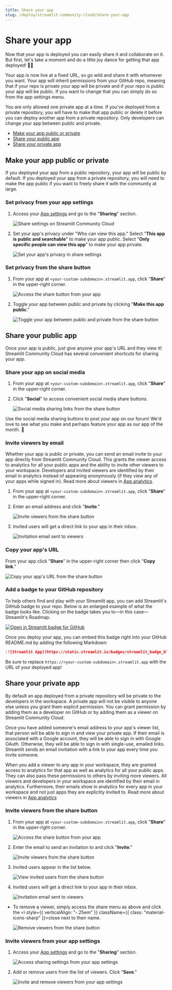 ```yaml
---
title: Share your app
slug: /deploy/streamlit-community-cloud/share-your-app
---
```


# Share your app

Now that your app is deployed you can easily share it and collaborate on it. But first, let's take a moment and do a little joy dance for getting that app deployed! 🕺💃

Your app is now live at a fixed URL, so go wild and share it with whomever you want. Your app will inherit permissions from your GitHub repo, meaning that if your repo is private your app will be private and if your repo is public your app will be public. If you want to change that you can simply do so from the app settings menu.

You are only allowed one private app at a time. If you've deployed from a private repository, you will have to make that app public or delete it before you can deploy another app from a private repository. Only developers can change your app between public and private.

- [Make your app public or private](#make-your-app-public-or-private)
- [Share your public app](#share-your-public-app)
- [Share your private app](#share-your-private-app)

## Make your app public or private

If you deployed your app from a public repository, your app will be public by default. If you deployed your app from a private repository, you will need to make the app public if you want to freely share it with the community at large.

### Set privacy from your app settings

1. Access your [App settings](/deploy/streamlit-community-cloud/manage-your-app/app-settings) and go to the "**Sharing**" section.

   ![Share settings on Streamlit Community Cloud](/images/streamlit-community-cloud/workspace-app-settings-sharing.png)

2. Set your app's privacy under "Who can view this app." Select "**This app is public and searchable**" to make your app public. Select "**Only specific people can view this app**" to make your app private.

   ![Set your app's privacy in share settings](/images/streamlit-community-cloud/workspace-app-settings-sharing-change.png)

### Set privacy from the share button

1. From your app at `<your-custom-subdomain>.streamlit.app`, click "**Share**" in the upper-right corner.

   ![Access the share button from your app](/images/streamlit-community-cloud/share-open.png)

2. Toggle your app between public and private by clicking "**Make this app public**."

   ![Toggle your app between public and private from the share button](/images/streamlit-community-cloud/share-menu-public-toggle.png)

## Share your public app

Once your app is public, just give anyone your app's URL and they view it! Streamlit Community Cloud has several convenient shortcuts for sharing your app.

### Share your app on social media

1. From your app at `<your-custom-subdomain>.streamlit.app`, click "**Share**" in the upper-right corner.
2. Click "**Social**" to access convenient social media share buttons.

   ![Social media sharing links from the share button](/images/streamlit-community-cloud/share-menu-social.png)

<Tip>

Use the social media sharing buttons to post your app on our forum! We'd love to see what you make and perhaps feature your app as our app of the month. 💖

</Tip>

### Invite viewers by email

Whether your app is public or private, you can send an email invite to your app directly from Streamlit Community Cloud. This grants the viewer access to analytics for all your public apps and the ability to invite other viewers to your workspace. Developers and invited viewers are identified by their email in analytics instead of appearing anonymously (if they view any of your apps while signed in). Read more about viewers in [App analytics](/deploy/streamlit-community-cloud/manage-your-app/app-analytics).

1. From your app at `<your-custom-subdomain>.streamlit.app`, click "**Share**" in the upper-right corner.
2. Enter an email address and click "**Invite**."

   ![Invite viewers from the share button](/images/streamlit-community-cloud/share-invite-public.png)

3. Invited users will get a direct link to your app in their inbox.

   ![Invitation email sent to viewers](/images/streamlit-community-cloud/share-invite-email.png)

### Copy your app's URL

From your app click "**Share**" in the upper-right corner then click "**Copy link**."

![Copy your app's URL from the share button](/images/streamlit-community-cloud/share-copy.png)

### Add a badge to your GitHub repository

To help others find and play with your Streamlit app, you can add Streamlit's GitHub badge to your repo. Below is an enlarged example of what the badge looks like. Clicking on the badge takes you to&mdash;in this case&mdash;Streamlit's Roadmap.

<div style={{ marginBottom: '2em' }}>
<div style={{ width: 'fit-content', margin: 'auto' }}>
    <a href="https://roadmap.streamlit.app/" target="_blank">
    <Image alt="Open in Streamlit badge for GitHub" src="/images/streamlit-community-cloud/github-badge.svg" pure />
    </a>
</div>
</div>

Once you deploy your app, you can embed this badge right into your GitHub README.md by adding the following Markdown:

```markdown
[![Streamlit App](https://static.streamlit.io/badges/streamlit_badge_black_white.svg)](https://<your-custom-subdomain>.streamlit.app)
```

<Note>

Be sure to replace `https://<your-custom-subdomain>.streamlit.app` with the URL of your deployed app!

</Note>

## Share your private app

By default an app deployed from a private repository will be private to the developers in the workspace. A private app will not be visible to anyone else unless you grant them explicit permission. You can grant permission by adding them as a developer on GitHub or by adding them as a viewer on Streamlit Community Cloud.

Once you have added someone's email address to your app's viewer list, that person will be able to sign in and view your private app. If their email is associated with a Google account, they will be able to sign in with Google OAuth. Otherwise, they will be able to sign in with single-use, emailed links. Streamlit sends an email invitation with a link to your app every time you invite someone.

<Important>

When you add a viewer to any app in your workspace, they are granted access to analytics for that app as well as analytics for all your public apps. They can also pass these permissions to others by inviting more viewers. All viewers and developers in your workspace are identified by their email in analytics. Furthermore, their emails show in analytics for every app in your workspace and not just apps they are explicitly invited to. Read more about viewers in [App analytics](/deploy/streamlit-community-cloud/manage-your-app/app-analytics)

</Important>

### Invite viewers from the share button

1. From your app at `<your-custom-subdomain>.streamlit.app`, click "**Share**" in the upper-right corner.

   ![Access the share button from your app](/images/streamlit-community-cloud/share-open.png)

2. Enter the email to send an invitation to and click "**Invite**."

   ![Invite viewers from the share button](/images/streamlit-community-cloud/share-invite.png)

3. Invited users appear in the list below.

   ![View invited users from the share button](/images/streamlit-community-cloud/share-invited.png)

4. Invited users will get a direct link to your app in their inbox.

   ![Invitation email sent to viewers](/images/streamlit-community-cloud/share-invite-email.png)

- To remove a viewer, simply access the share menu as above and click the <i style={{ verticalAlign: "-.25em" }} className={{ class: "material-icons-sharp" }}>close</i> next to their name.

  ![Remove viewers from the share button](/images/streamlit-community-cloud/share-remove.png)

### Invite viewers from your app settings

1. Access your [App settings](/deploy/streamlit-community-cloud/manage-your-app/app-settings) and go to the "**Sharing**" section.

   ![Access sharing settings from your app settings](/images/streamlit-community-cloud/workspace-app-settings-sharing.png)

2. Add or remove users from the list of viewers. Click "**Save**."

   ![Invite and remove viewers from your app settings](/images/streamlit-community-cloud/workspace-app-settings-sharing-invite.png)
